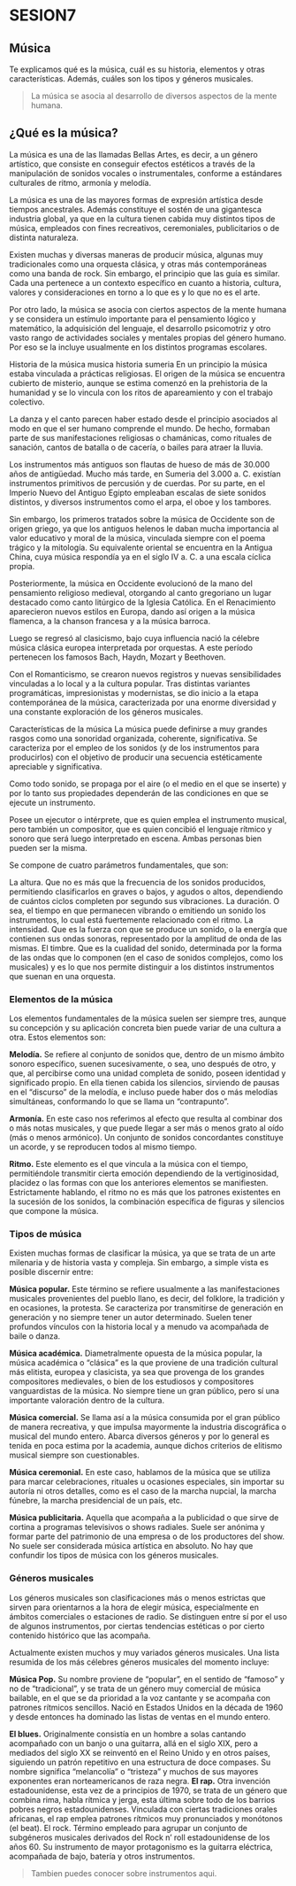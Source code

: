 # SESION7

## Música
Te explicamos qué es la música, cuál es su historia, elementos y otras características. Además, cuáles son los tipos y géneros musicales.

>La música se asocia al desarrollo de diversos aspectos de la mente humana.

## ¿Qué es la música?

La música es una de las llamadas Bellas Artes, es decir, a un género artístico, que consiste en conseguir efectos estéticos a través de la manipulación de sonidos vocales o instrumentales, conforme a estándares culturales de ritmo, armonía y melodía.


La música es una de las mayores formas de expresión artística desde tiempos ancestrales. Además constituye el sostén de una gigantesca industria global, ya que en la cultura tienen cabida muy distintos tipos de música, empleados con fines recreativos, ceremoniales, publicitarios o de distinta naturaleza.

Existen muchas y diversas maneras de producir música, algunas muy tradicionales como una orquesta clásica, y otras más contemporáneas como una banda de rock. Sin embargo, el principio que las guía es similar. Cada una pertenece a un contexto específico en cuanto a historia, cultura, valores y consideraciones en torno a lo que es y lo que no es el arte.

Por otro lado, la música se asocia con ciertos aspectos de la mente humana y se considera un estímulo importante para el pensamiento lógico y matemático, la adquisición del lenguaje, el desarrollo psicomotriz y otro vasto rango de actividades sociales y mentales propias del género humano. Por eso se la incluye usualmente en los distintos programas escolares.


Historia de la música
musica historia sumeria
En un principio la música estaba vinculada a prácticas religiosas.
El origen de la música se encuentra cubierto de misterio, aunque se estima comenzó en la prehistoria de la humanidad y se lo vincula con los ritos de apareamiento y con el trabajo colectivo.

La danza y el canto parecen haber estado desde el principio asociados al modo en que el ser humano comprende el mundo. De hecho, formaban parte de sus manifestaciones religiosas o chamánicas, como rituales de sanación, cantos de batalla o de cacería, o bailes para atraer la lluvia.

Los instrumentos más antiguos son flautas de hueso de más de 30.000 años de antigüedad. Mucho más tarde, en Sumeria del 3.000 a. C. existían instrumentos primitivos de percusión y de cuerdas. Por su parte, en el Imperio Nuevo del Antiguo Egipto empleaban escalas de siete sonidos distintos, y diversos instrumentos como el arpa, el oboe y los tambores.

Sin embargo, los primeros tratados sobre la música de Occidente son de origen griego, ya que los antiguos helenos le daban mucha importancia al valor educativo y moral de la música, vinculada siempre con el poema trágico y la mitología. Su equivalente oriental se encuentra en la Antigua China, cuya música respondía ya en el siglo IV a. C. a una escala cíclica propia.

Posteriormente, la música en Occidente evolucionó de la mano del pensamiento religioso medieval, otorgando al canto gregoriano un lugar destacado como canto litúrgico de la Iglesia Católica. En el Renacimiento aparecieron nuevos estilos en Europa, dando así origen a la música flamenca, a la chanson francesa y a la música barroca.

Luego se regresó al clasicismo, bajo cuya influencia nació la célebre música clásica europea interpretada por orquestas. A este período pertenecen los famosos Bach, Haydn, Mozart y Beethoven.

Con el Romanticismo, se crearon nuevos registros y nuevas sensibilidades vinculadas a lo local y a la cultura popular. Tras distintas variantes programáticas, impresionistas y modernistas, se dio inicio a la etapa contemporánea de la música, caracterizada por una enorme diversidad y una constante exploración de los géneros musicales.

Características de la música
La música puede definirse a muy grandes rasgos como una sonoridad organizada, coherente, significativa. Se caracteriza por el empleo de los sonidos (y de los instrumentos para producirlos) con el objetivo de producir una secuencia estéticamente apreciable y significativa.

Como todo sonido, se propaga por el aire (o el medio en el que se inserte) y por lo tanto sus propiedades dependerán de las condiciones en que se ejecute un instrumento.

Posee un ejecutor o intérprete, que es quien emplea el instrumento musical, pero también un compositor, que es quien concibió el lenguaje rítmico y sonoro que será luego interpretado en escena. Ambas personas bien pueden ser la misma.

Se compone de cuatro parámetros fundamentales, que son:

La altura. Que no es más que la frecuencia de los sonidos producidos, permitiendo clasificarlos en graves o bajos, y agudos o altos, dependiendo de cuántos ciclos completen por segundo sus vibraciones.
La duración. O sea, el tiempo en que permanecen vibrando o emitiendo un sonido los instrumentos, lo cual está fuertemente relacionado con el ritmo.
La intensidad. Que es la fuerza con que se produce un sonido, o la energía que contienen sus ondas sonoras, representado por la amplitud de onda de las mismas.
El timbre. Que es la cualidad del sonido, determinada por la forma de las ondas que lo componen (en el caso de sonidos complejos, como los musicales) y es lo que nos permite distinguir a los distintos instrumentos que suenan en una orquesta.

### Elementos de la música

Los elementos fundamentales de la música suelen ser siempre tres, aunque su concepción y su aplicación concreta bien puede variar de una cultura a otra. Estos elementos son:

**Melodía.** Se refiere al conjunto de sonidos que, dentro de un mismo ámbito sonoro específico, suenen sucesivamente, o sea, uno después de otro, y que, al percibirse como una unidad completa de sonido, poseen identidad y significado propio. En ella tienen cabida los silencios, sirviendo de pausas en el “discurso” de la melodía, e incluso puede haber dos o más melodías simultáneas, conformando lo que se llama un “contrapunto”.

**Armonía.** En este caso nos referimos al efecto que resulta al combinar dos o más notas musicales, y que puede llegar a ser más o menos grato al oído (más o menos armónico). Un conjunto de sonidos concordantes constituye un acorde, y se reproducen todos al mismo tiempo.

**Ritmo.** Este elemento es el que vincula a la música con el tiempo, permitiéndole transmitir cierta emoción dependiendo de la vertiginosidad, placidez o las formas con que los anteriores elementos se manifiesten. Estrictamente hablando, el ritmo no es más que los patrones existentes en la sucesión de los sonidos, la combinación específica de figuras y silencios que compone la música.

### Tipos de música
Existen muchas formas de clasificar la música, ya que se trata de un arte milenaria y de historia vasta y compleja. Sin embargo, a simple vista es posible discernir entre:

**Música popular.** Este término se refiere usualmente a las manifestaciones musicales provenientes del pueblo llano, es decir, del folklore, la tradición y en ocasiones, la protesta. Se caracteriza por transmitirse de generación en generación y no siempre tener un autor determinado. Suelen tener profundos vínculos con la historia local y a menudo va acompañada de baile o danza.

**Música académica.** Diametralmente opuesta de la música popular, la música académica o “clásica” es la que proviene de una tradición cultural más elitista, europea y clasicista, ya sea que provenga de los grandes compositores medievales, o bien de los estudiosos y compositores vanguardistas de la música. No siempre tiene un gran público, pero sí una importante valoración dentro de la cultura.

**Música comercial.** Se llama así a la música consumida por el gran público de manera recreativa, y que impulsa mayormente la industria discográfica o musical del mundo entero. Abarca diversos géneros y por lo general es tenida en poca estima por la academia, aunque dichos criterios de elitismo musical siempre son cuestionables.

**Música ceremonial.** En este caso, hablamos de la música que se utiliza para marcar celebraciones, rituales u ocasiones especiales, sin importar su autoría ni otros detalles, como es el caso de la marcha nupcial, la marcha fúnebre, la marcha presidencial de un país, etc.

**Música publicitaria.** Aquella que acompaña a la publicidad o que sirve de cortina a programas televisivos o shows radiales. Suele ser anónima y formar parte del patrimonio de una empresa o de los productores del show. No suele ser considerada música artística en absoluto.
No hay que confundir los tipos de música con los géneros musicales.

### Géneros musicales

Los géneros musicales son clasificaciones más o menos estrictas que sirven para orientarnos a la hora de elegir música, especialmente en ámbitos comerciales o estaciones de radio. Se distinguen entre sí por el uso de algunos instrumentos, por ciertas tendencias estéticas o por cierto contenido histórico que las acompaña.

Actualmente existen muchos y muy variados géneros musicales. Una lista resumida de los más célebres géneros musicales del momento incluye:

**Música Pop.** Su nombre proviene de “popular”, en el sentido de “famoso” y no de “tradicional”, y se trata de un género muy comercial de música bailable, en el que se da prioridad a la voz cantante y se acompaña con patrones rítmicos sencillos. Nació en Estados Unidos en la década de 1960 y desde entonces ha dominado las listas de ventas en el mundo entero.

**El blues.** Originalmente consistía en un hombre a solas cantando acompañado con un banjo o una guitarra, allá en el siglo XIX, pero a mediados del siglo XX se reinventó en el Reino Unido y en otros países, siguiendo un patrón repetitivo en una estructura de doce compases. Su nombre significa “melancolía” o “tristeza” y muchos de sus mayores exponentes eran norteamericanos de raza negra.
**El rap.** Otra invención estadounidense, esta vez de a principios de 1970, se trata de un género que combina rima, habla rítmica y jerga, esta última sobre todo de los barrios pobres negros estadounidenses. Vinculada con ciertas tradiciones orales africanas, el rap emplea patrones rítmicos muy pronunciados y monótonos (el beat).
El rock. Término empleado para agrupar un conjunto de subgéneros musicales derivados del Rock n’ roll estadounidense de los años 60. Su instrumento de mayor protagonismo es la guitarra eléctrica, acompañada de bajo, batería y otros instrumentos.

>Tambien puedes conocer sobre instrumentos aqui.

